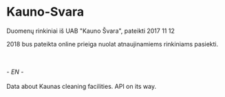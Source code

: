 # Kauno-Svara

Duomenų rinkiniai iš UAB "Kauno Švara", pateikti 2017 11 12<br>

2018 bus pateikta online prieiga nuolat atnaujinamiems rinkiniams pasiekti.

<br><br>
<em>- EN -</em>
<br><br>
Data about Kaunas cleaning facilities. API on its way.
